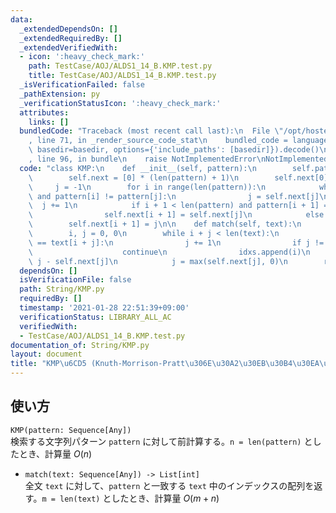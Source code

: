 ```yaml
---
data:
  _extendedDependsOn: []
  _extendedRequiredBy: []
  _extendedVerifiedWith:
  - icon: ':heavy_check_mark:'
    path: TestCase/AOJ/ALDS1_14_B.KMP.test.py
    title: TestCase/AOJ/ALDS1_14_B.KMP.test.py
  _isVerificationFailed: false
  _pathExtension: py
  _verificationStatusIcon: ':heavy_check_mark:'
  attributes:
    links: []
  bundledCode: "Traceback (most recent call last):\n  File \"/opt/hostedtoolcache/Python/3.10.1/x64/lib/python3.10/site-packages/onlinejudge_verify/documentation/build.py\"\
    , line 71, in _render_source_code_stat\n    bundled_code = language.bundle(stat.path,\
    \ basedir=basedir, options={'include_paths': [basedir]}).decode()\n  File \"/opt/hostedtoolcache/Python/3.10.1/x64/lib/python3.10/site-packages/onlinejudge_verify/languages/python.py\"\
    , line 96, in bundle\n    raise NotImplementedError\nNotImplementedError\n"
  code: "class KMP:\n    def __init__(self, pattern):\n        self.pattern = pattern\n\
    \        self.next = [0] * (len(pattern) + 1)\n        self.next[0] = -1\n   \
    \     j = -1\n        for i in range(len(pattern)):\n            while j >= 0\
    \ and pattern[i] != pattern[j]:\n                j = self.next[j]\n          \
    \  j += 1\n            if i + 1 < len(pattern) and pattern[i + 1] == pattern[j]:\n\
    \                self.next[i + 1] = self.next[j]\n            else:\n        \
    \        self.next[i + 1] = j\n\n    def match(self, text):\n        idxs = []\n\
    \        i, j = 0, 0\n        while i + j < len(text):\n            if self.pattern[j]\
    \ == text[i + j]:\n                j += 1\n                if j != len(self.pattern):\n\
    \                    continue\n                idxs.append(i)\n            i +=\
    \ j - self.next[j]\n            j = max(self.next[j], 0)\n        return idxs\n"
  dependsOn: []
  isVerificationFile: false
  path: String/KMP.py
  requiredBy: []
  timestamp: '2021-01-28 22:51:39+09:00'
  verificationStatus: LIBRARY_ALL_AC
  verifiedWith:
  - TestCase/AOJ/ALDS1_14_B.KMP.test.py
documentation_of: String/KMP.py
layout: document
title: "KMP\u6CD5 (Knuth-Morrison-Pratt\u306E\u30A2\u30EB\u30B4\u30EA\u30BA\u30E0)"
---
```


## 使い方
`KMP(pattern: Sequence[Any])`  
検索する文字列パターン `pattern` に対して前計算する。`n = len(pattern)` としたとき、計算量 $O(n)$

- `match(text: Sequence[Any]) -> List[int]`  
全文 `text` に対して、`pattern` と一致する `text` 中のインデックスの配列を返す。`m = len(text)` としたとき、計算量 $O(m + n)$
